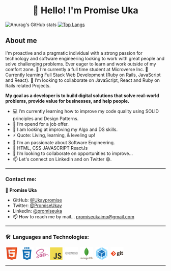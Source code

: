 <h1 align="center">👋 Hello! I'm Promise Uka</h1>


![Anurag's GitHub stats](https://github-readme-stats.vercel.app/api?username=Ukaypromise&show_icons=true&theme=radical)
[![Top Langs](https://github-readme-stats.vercel.app/api/top-langs/?username=Ukaypromise)](https://github.com/Ukaypromise/github-readme-stats)


  <h2> About me </h2>
  
  I'm proactive and a pragmatic individual with a strong passion for technology and software engineering looking to work with great people and solve challenging problems. Ever eager to learn and work outside of my comfort zone. 🔭 I’m currently a full time student at Microverse Inc. 🌱 Currently learning Full Stack Web Development (Ruby on Rails, JavaScript and React). 👯 I’m looking to collaborate on JavaScript, React and Ruby on Rails related Projects.
  
**My goal as a developer is to build digital solutions that solve real-world problems, provide value for businesses, and help people.**

  - 💻 I’m currently learning how to improve my code quality using SOLID principles and Design Patterns. 
  - 👀 I’m opend for a job offer.
  - 💬 I am looking at improving my Algo and DS skills.
  - ⚡ Quote: Living, learning, & leveling up!
  - 👀 I’m an passionate about Software Engineering.
  - 🌱 HTML, CSS JAVASCRIPT ReactJs
  - 💞️ I’m looking to collaborate on opportunities to improve...
  - 📫 Let's connect on LinkedIn and on Twitter 😄.
  ----------------
  ### Contact me:
👤 **Promise Uka**

- GitHub: [@Ukaypromise](https://github.com/Ukaypromise/)
- Twitter: [@PromiseUkay](https://twitter.com/PromiseUkay)
- LinkedIn: [@promiseuka](https://www.linkedin.com/in/promiseuka)
- 📫 How to reach me by mail...
promiseukaimo@gmail.com
  
---

### 🛠 &nbsp;Languages and Technologies:

<p>
  <img src="https://github.com/devicons/devicon/blob/master/icons/html5/html5-original.svg" title="HTML5" alt="HTML" width="40" height="40"/>&nbsp;
  <img src="https://github.com/devicons/devicon/blob/master/icons/css3/css3-plain-wordmark.svg"  title="CSS3" alt="CSS" width="40" height="40"/>&nbsp;
  <img src="https://raw.githubusercontent.com/devicons/devicon/master/icons/sass/sass-original.svg" alt="sass" width="40" height="40"/>
  <img src="https://github.com/devicons/devicon/blob/master/icons/javascript/javascript-original.svg" title="JavaScript" alt="JavaScript" width="40" 
 <img src="https://github.com/devicons/devicon/blob/master/icons/nodejs/nodejs-original-wordmark.svg" title="NodeJS" alt="NodeJS" width="40" height="40"/>&nbsp;
  <img src="https://github.com/devicons/devicon/blob/master/icons/express/express-original-wordmark.svg" title="Express" alt="Express" width="40" height="40"/>&nbsp; 
  <img src="https://github.com/devicons/devicon/blob/master/icons/mongodb/mongodb-original-wordmark.svg" title="Mongodb" alt="Mongodb" width="40" height="40"/>&nbsp;  
  <img src="https://github.com/devicons/devicon/blob/master/icons/webpack/webpack-original.svg" title="Webpack" alt="Webpack" width="40" height="40"/>&nbsp;
  <img src="https://github.com/devicons/devicon/blob/master/icons/git/git-original-wordmark.svg" title="Git" alt="Git" width="40" height="40"/>&nbsp;

</p>
  
  ------------

<!---
Ukaypromise/Ukaypromise is a ✨ special ✨ repository because its `README.md` (this file) appears on your GitHub profile.
You can click the Preview link to take a look at your changes.
--->
